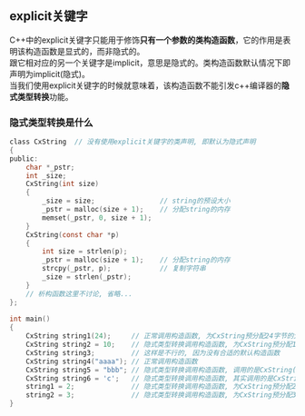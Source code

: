 ## explicit关键字
C++中的explicit关键字只能用于修饰**只有一个参数的类构造函数**，它的作用是表明该构造函数是显式的，而非隐式的。   
跟它相对应的另一个关键字是implicit，意思是隐式的。类构造函数默认情况下即声明为implicit(隐式)。      
当我们使用explicit关键字的时候就意味着，该构造函数不能引发c++编译器的**隐式类型转换**功能。   
### 隐式类型转换是什么
```c
class CxString  // 没有使用explicit关键字的类声明, 即默认为隐式声明    
{    
public:     
    char *_pstr;    
    int _size;   
    CxString(int size)  
    {  
        _size = size;                // string的预设大小  
        _pstr = malloc(size + 1);    // 分配string的内存  
        memset(_pstr, 0, size + 1);  
    }  
    CxString(const char *p)  
    {  
        int size = strlen(p);  
        _pstr = malloc(size + 1);    // 分配string的内存  
        strcpy(_pstr, p);            // 复制字符串  
        _size = strlen(_pstr);  
    }  
    // 析构函数这里不讨论, 省略...  
};  
  
int main()   
{   
    CxString string1(24);     // 正常调用构造函数, 为CxString预分配24字节的大小的内存  
    CxString string2 = 10;    // 隐式类型转换调用构造函数, 为CxString预分配10字节的大小的内存  
    CxString string3;         // 这样是不行的, 因为没有合适的默认构造函数
    CxString string4("aaaa"); // 正常调用构造函数  
    CxString string5 = "bbb"; // 隐式类型转换调用构造函数, 调用的是CxString(const char *p)  
    CxString string6 = 'c';   // 隐式类型转换调用构造函数, 其实调用的是CxString(int size), 且size等于'c'的ascii码    
    string1 = 2;              // 隐式类型转换调用构造函数, 为CxString预分配2字节的大小的内存  
    string2 = 3;              // 隐式类型转换调用构造函数, 为CxString预分配3字节的大小的内存  
}
```